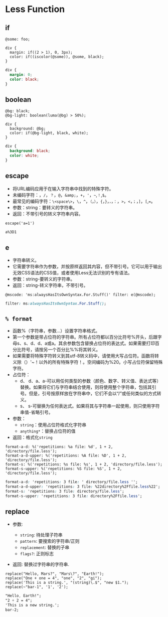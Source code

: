 # Less Function

## if

```less
@some: foo;

div {
  margin: if((2 > 1), 0, 3px);
  color: if((iscolor(@some)), @some, black);
}
```

```css
div {
  margin: 0;
  color: black;
}
```

## boolean

```less
@bg: black;
@bg-light: boolean(luma(@bg) > 50%);

div {
  background: @bg;
  color: if(@bg-light, black, white);
}
```

```css
div {
  background: black;
  color: white;
}
```

## escape

- 将URL编码应用于在输入字符串中找到的特殊字符。
- 未编码字符：，`/`，`？`，`@`，`&amp;`，`+`，`'`，`~`,`！`,`$`。
- 最常见的编码字符：`\<space\>`，`\`，`^`，`（`，`）`，`{`，`}`，`，`，`：`，`>`，`<`，`；`，`]`，`[`,`=`。
- 参数：string：要转义的字符串。
- 返回：不带引号的转义字符串内容。

```less
escape('a=1')
```

```css
a%3D1
```

## e

- 字符串转义。
- 它需要字符串作为参数，并按原样返回其内容，但不带引号。它可以用于输出无效CSS语法的CSS值，或者使用Less无法识别的专有语法。
- 参数：string-要转义的字符串。
- 返回：string-转义字符串，不带引号。

```less
@mscode: 'ms:alwaysHasItsOwnSyntax.For.Stuff()' filter: e(@mscode);
```

```css
filter: ms:alwaysHasItsOwnSyntax.For.Stuff();
```

## `% format`

- 函数%（字符串，参数…）设置字符串格式。
- 第一个参数是带占位符的字符串。所有占位符都以百分比符号%开头，后跟字母s、s、d、d、a或a。其余参数包含替换占位符的表达式。如果需要打印百分比符号，请按另一个百分比%%将其转义。
- 如果需要将特殊字符转义到其utf-8转义码中，请使用大写占位符。函数将转义除（）'~！以外的所有特殊字符！。空间编码为%20。小写占位符保留特殊字符。
- 占位符：
  - d、 d、a、a-可以用任何类型的参数（颜色、数字、转义值、表达式等）替换。如果将它们与字符串结合使用，则将使用整个字符串，包括其引号。但是，引号按原样放在字符串中，它们不会以“/”或任何类似的方式转义。
  - s、 s-可替换为任何表达式。如果将其与字符串一起使用，则只使用字符串值-省略引号。
- 参数：
  - `string`：使用占位符格式化字符串
  - `anything*`：替换占位符的值
- 返回：格式化`string`

```less
format-a-d: %('repetitions: %a file: %d', 1 + 2, 'directory/file.less');
format-a-d-upper: %('repetitions: %A file: %D', 1 + 2, 'directory/file.less');
format-s: %('repetitions: %s file: %s', 1 + 2, 'directory/file.less');
format-s-upper: %('repetitions: %S file: %S', 1 + 2, 'directory/file.less');
```

```css
format-a-d: 'repetitions: 3 file: ' directory/file.less '';
format-a-d-upper: 'repetitions: 3 file: %22directory%2Ffile.less%22';
format-s: 'repetitions: 3 file: directory/file.less';
format-s-upper: 'repetitions: 3 file: directory%2Ffile.less';
```

## replace

- 参数:

  - `string`: 待处理子符串
  - `pattern`: 要搜索的字符串/正则
  - `replacement`: 替换的子串
  - `flags?`: 正则标志

- 返回: 替换过字符串的字符串.

```less
replace("Hello, Mars?", "Mars\?", "Earth!");
replace("One + one = 4", "one", "2", "gi");
replace('This is a string.', "(string)\.$", "new $1.");
replace(~"bar-1", '1', '2');
```

```css
"Hello, Earth!";
"2 + 2 = 4";
'This is a new string.';
bar-2;
```
